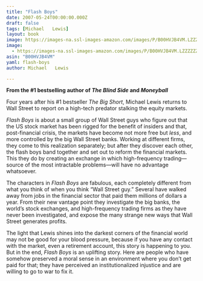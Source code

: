 ```yaml
---
title: "Flash Boys"
date: 2007-05-24T00:00:00.000Z
draft: false
tags: [Michael   Lewis]
layout: book
image: https://images-na.ssl-images-amazon.com/images/P/B00HVJB4VM.LZZZZZZZ.jpg
image: 
  - https://images-na.ssl-images-amazon.com/images/P/B00HVJB4VM.LZZZZZZZ.jpg
asin: "B00HVJB4VM"
yaml: flash-boys
author: Michael   Lewis

---
```


**From the #1 bestselling author of *The Blind Side* and *Moneyball***  
  
Four years after his #1 bestseller *The Big Short*, Michael Lewis returns to Wall Street to report on a high-tech predator stalking the equity markets.  
  
*Flash Boys* is about a small group of Wall Street guys who figure out that the US stock market has been rigged for the benefit of insiders and that, post-financial crisis, the markets have become not more free but *less*, and more controlled by the big Wall Street banks. Working at different firms, they come to this realization separately; but after they discover each other, the flash boys band together and set out to reform the financial markets. This they do by creating an exchange in which high-frequency trading—source of the most intractable problems—will have no advantage whatsoever.  
  
The characters in *Flash Boys* are fabulous, each completely different from what you think of when you think “Wall Street guy.” Several have walked away from jobs in the financial sector that paid them millions of dollars a year. From their new vantage point they investigate the big banks, the world’s stock exchanges, and high-frequency trading firms as they have never been investigated, and expose the many strange new ways that Wall Street generates profits.  
  
The light that Lewis shines into the darkest corners of the financial world may not be good for your blood pressure, because if you have any contact with the market, even a retirement account, this story is happening to you. But in the end, *Flash Boys* is an uplifting story. Here are people who have somehow preserved a moral sense in an environment where you don’t get paid for that; they have perceived an institutionalized injustice and are willing to go to war to fix it.
